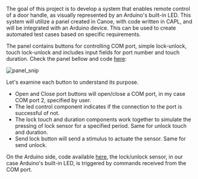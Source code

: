 The goal of this project is to develop a system that enables remote control of a door handle, as visually represented by an Arduino's built-in LED. This system will utilize a panel created in Canoe, with code written in CAPL, and will be integrated with an Arduino device. This can be used to create automated test cases based on specific requirements.

The panel contains buttons for controlling COM port, simple lock-unlock, touch lock-unlock and includes input fields for port number and touch duration. Check the panel bellow and code [here](https://github.com/denisboboi492/CAPL-CANoe/blob/main/DoorHandle/CAPL_Node.can):

![panel_snip](https://github.com/user-attachments/assets/45f106f9-2bf8-43a8-9966-ecb5c643f0b8)

Let's examine each button to understand its purpose.

- Open and Close port buttons will open/close a COM port, in my case COM port 2, specified by user.
- The led control component indicates if the connection to the port is successful of not.
- The lock touch and duration components work together to simulate the pressing of lock sensor for a specified period. Same for unlock touch and duration.
- Send lock button will send a stimulus to actuate the sensor. Same for send unlock.

On the Arduino side, code available [here](https://github.com/denisboboi492/CAPL-CANoe/blob/main/DoorHandle/Arduino_side.ino), the lock/unlock sensor, in our case Arduino's built-in LED, is triggered by commands received from the COM port.
